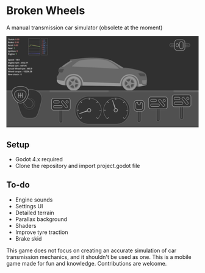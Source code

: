 # Broken Wheels

A manual transmission car simulator (obsolete at the moment)

![Screenshot](docs/screenshot1.jpg "Debug Screenshot")

## Setup
 - Godot 4.x required
 - Clone the repository and import project.godot file

## To-do
 - Engine sounds
 - Settings UI
 - Detailed terrain
 - Parallax background
 - Shaders
 - Improve tyre traction
 - Brake skid

This game does not focus on creating an accurate simulation of car transmission mechanics, and it shouldn't be used as one. This is a mobile game made for fun and knowledge. Contributions are welcome.

